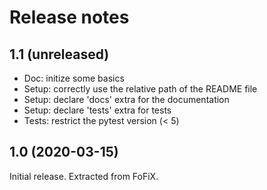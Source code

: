 Release notes
=============

1.1 (unreleased)
----------------

- Doc: initize some basics
- Setup: correctly use the relative path of the README file
- Setup: declare 'docs' extra for the documentation
- Setup: declare 'tests' extra for tests
- Tests: restrict the pytest version (< 5)


1.0 (2020-03-15)
----------------

Initial release. Extracted from FoFiX.
